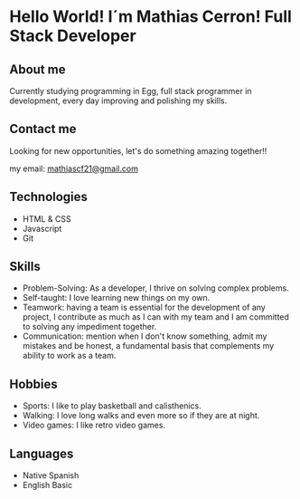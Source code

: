# Hello World! I´m Mathias Cerron! Full Stack Developer

## About me 

Currently studying programming in Egg, full stack programmer in development, every day improving and polishing my skills.

## Contact me

Looking for new opportunities, let's do something amazing together!!

my email: mathiascf21@gmail.com

## Technologies

- HTML & CSS
- Javascript
- Git

## Skills

- Problem-Solving: As a developer, I thrive on solving complex problems. 
- Self-taught: I love learning new things on my own.
- Teamwork: having a team is essential for the development of any project, I contribute as much as I can with my team and I am committed to solving any impediment together.
- Communication: mention when I don't know something, admit my mistakes and be honest, a fundamental basis that complements my ability to work as a team.

## Hobbies

- Sports: I like to play basketball and calisthenics.
- Walking: I love long walks and even more so if they are at night.
- Video games: I like retro video games.

## Languages

- Native Spanish
- English Basic
